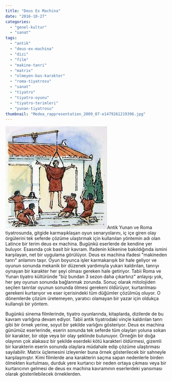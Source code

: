 ```yaml
---
title: "Deus Ex Machina"
date: "2016-10-27"
categories: 
  - "genel-kultur"
  - "sanat"
tags: 
  - "antik"
  - "deus-ex-machina"
  - "dizi"
  - "film"
  - "makine-tanri"
  - "matrix"
  - "olmeyen-bas-karakter"
  - "roma-tiyatrosu"
  - "sanat"
  - "tiyatro"
  - "tiyatro-oyunu"
  - "tiyatro-terimleri"
  - "yunan-tiyatrosu"
thumbnail: "Medea_rappresentation_2009_07-e1479261219396.jpg"
---
```


![Antik tiyatroda deus ex machina](images/de14a5a80cc04eb64f8d239fe1b7cb97.jpg)Antik Yunan ve Roma tiyatrosunda, gitgide karmaşıklaşan oyun senaryolarını, iç içe giren olay örgülerini tek seferde çözüme ulaştırmak için kullanılan yöntemin adı olan Latince bir terim deus ex machina. Bugünkü eserlerde de kendine yer buluyor. Esasında çok basit bir kavram. İfadenin kökenine bakıldığında ismini karşılayan, net bir uygulama görülüyor. Deus ex machina ifadesi "makineden tanrı" anlamını taşır. Oyun boyunca işler karmakarışık bir hale geliyor ve oyunun sonunda mekanik bir düzenek yardımıyla yukarı kaldırılan, tanrıyı oynayan bir karakter her şeyi olması gereken hale getiriyor. Tabii Roma ve Yunan tiyatro kültüründe "biz bundan 3 sezon daha çıkartırız" anlayışı yok, her şey oyunun sonunda bağlanmak zorunda. Sonuç olarak mitolojiden seçilen tanrılar oyunun sonunda ölmesi gerekeni öldürüyor, kurtarılması gerekeni kurtarıyor ve eser içerisindeki tüm düğümler çözülmüş oluyor. O dönemlerde çözüm üretemeyen, yaratıcı olamayan bir yazar için oldukça kullanışlı bir yöntem.

Bugünkü sinema filmlerinde, tiyatro oyunlarında, kitaplarda, dizilerde de bu kavram varlığına devam ediyor. Tabii antik tiyatrodaki vinçle kaldırılan tanrı gibi bir örnek yerine, soyut bir şekilde varlığını gösteriyor. Deus ex machina günümüz eserlerinde, eserin sonunda tek seferde tüm olayları yoluna sokan bir karakter, bir obje veya bir olay şeklinde bulunuyor. Örneğin bir doğa olayının çok alakasız bir şekilde eserdeki kötü karakteri öldürmesi, gizemli bir karakterin eserin sonunda olaylara müdahale edip çözüme ulaştırması sayılabilir. Matrix üçlemesini izleyenler buna örnek gösterilecek bir sahneyle karşılaşmıştır. Kimi filmlerde ana karakterin saçma sapan nedenlerle birden ölmekten kurtulması, durduk yere kurtarıcı bir neden ortaya çıkması veya bir kurtarıcının gelmesi de deus ex machina kavramının eserlerdeki yansıması olarak gösterilebilecek örneklerden.

